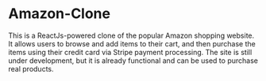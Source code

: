 # Amazon-Clone
This is a ReactJs-powered clone of the popular Amazon shopping website. It allows users to browse and add items to their cart, and then purchase the items using their credit card via Stripe payment processing. The site is still under development, but it is already functional and can be used to purchase real products.
